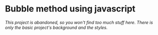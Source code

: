 # Bubble method using javascript
###### This project is abandoned, so you won't find too much stuff here. There is only the basic project's background and the styles.
